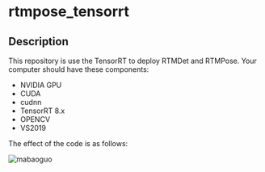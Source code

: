 # rtmpose_tensorrt

## Description

This repository is use the TensorRT to deploy RTMDet and RTMPose. Your computer should have these components:

- NVIDIA GPU
- CUDA
- cudnn
- TensorRT 8.x
- OPENCV
- VS2019

The effect of the code is as follows:

![mabaoguo](https://github.com/Dominic23331/rtmpose_tensorrt/assets/53283758/568563be-a31d-4d03-9629-842dad3745e2)